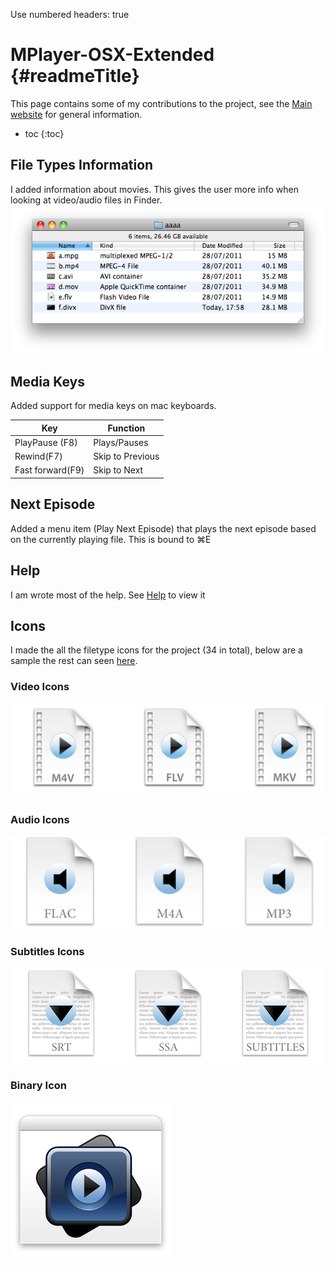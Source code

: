 Use numbered headers: true

MPlayer-OSX-Extended {#readmeTitle}
===================================

This page contains some of my contributions to the project, see the [Main website](http://mplayerosx.ch/) for general information. 

* toc
{:toc}

File Types Information 
----------------------
I added information about movies. This gives the user more info when looking at video/audio  files in Finder.
![Filetypes](/images/projects/MPlayer-OSX-Extended/Filetypes.png)

Media Keys
----------
Added support for media keys on mac keyboards. 

| Key              | Function          |
| ---------------- | ----------------- |
| PlayPause (F8)   |  Plays/Pauses     |
| Rewind(F7)       |  Skip to Previous |
| Fast forward(F9) |  Skip to Next     |

Next Episode
------------
Added a menu item (Play Next Episode) that plays the next episode based on the currently playing file. This is  bound to  ⌘E

Help 
----
I am wrote most of the help.  See [Help](/docs/MPlayer-OSX-Extended "MPlayer-OSX-Extended help" ) to view it

Icons
-----
I made the all the filetype icons for the project (34 in total), below are a sample the rest can seen [here](https://github.com/Bilalh/MPlayer-OSX-Extended/tree/build/extras/File%20Type%20Icons "Complete set of icons").

### Video Icons ###
![Video Icons](/images/projects/MPlayer-OSX-Extended/Video.png)

### Audio Icons ###
![Audio Icons](/images/projects/MPlayer-OSX-Extended/Audio.png)

### Subtitles Icons ###
![Subtitles Icons](/images/projects/MPlayer-OSX-Extended/Subtitles.png)

### Binary Icon ###
![Binary Icon](/images/projects/MPlayer-OSX-Extended/Binary.png)
